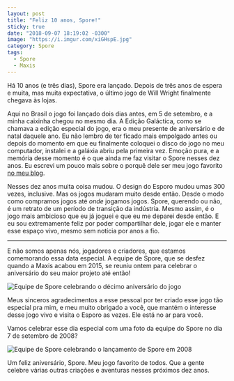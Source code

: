 ```yaml
---
layout: post
title: "Feliz 10 anos, Spore!"
sticky: true
date: "2018-09-07 18:19:02 -0300"
image: "https://i.imgur.com/xiGHspE.jpg"
category: Spore
tags:
  - Spore
  - Maxis
---
```


Há 10 anos (e três dias), Spore era lançado. Depois de três anos de espera e muita, mas muita expectativa, o último jogo de Will Wright finalmente chegava às lojas.

Aqui no Brasil o jogo foi lançado dois dias antes, em 5 de setembro, e a minha caixinha chegou no mesmo dia. A Edição Galáctica, como se chamava a edição especial do jogo, era o meu presente de aniversário e de natal daquele ano. Eu não lembro de ter ficado mais empolgado antes ou depois do momento em que eu finalmente coloquei o disco do jogo no meu computador, instalei e a galáxia abriu pela primeira vez. Emoção pura, e a memória desse momento é o que ainda me faz visitar o Spore nesses dez anos. Eu escrevi um pouco mais sobre o porquê dele ser meu jogo favorito [no meu blog](https://irrelefante.com.br/posts/2018/spore-faz-10-anos/).

Nesses dez anos muita coisa mudou. O design do Esporo mudou umas 300 vezes, inclusive. Mas os jogos mudaram muito desde então. Desde o modo como compramos jogos até _onde_ jogamos jogos. Spore, querendo ou não, é um retrato de um período de transição da indústria. Mesmo assim, é o jogo mais ambicioso que eu já joguei e que eu me deparei desde então. E eu sou extremamente feliz por poder compartilhar dele, jogar ele e manter esse espaço vivo, mesmo sem notícia por anos a fio.

---

E não somos apenas nós, jogadores e criadores, que estamos comemorando essa data especial. A equipe de Spore, que se desfez quando a Maxis acabou em 2015, se reuniu ontem para celebrar o aniversário do seu maior projeto até então!

![Equipe de Spore celebrando o décimo aniversário do jogo](https://i.imgur.com/S9ZiEyd.jpg)

Meus sinceros agradecimentos a esse pessoal por ter criado esse jogo tão especial pra mim, e meu muito obrigado a você, que mantém o interesse desse jogo vivo e visita o Esporo as vezes. Ele está no ar para você.

Vamos celebrar esse dia especial com uma foto da equipe do Spore no dia 7 de setembro de 2008?

![Equipe de Spore celebrando o lançamento de Spore em 2008](https://i.imgur.com/dU2qh0N.jpg)

Um feliz aniversário, Spore. Meu jogo favorito de todos. Que a gente celebre várias outras criações e aventuras nesses próximos dez anos.
